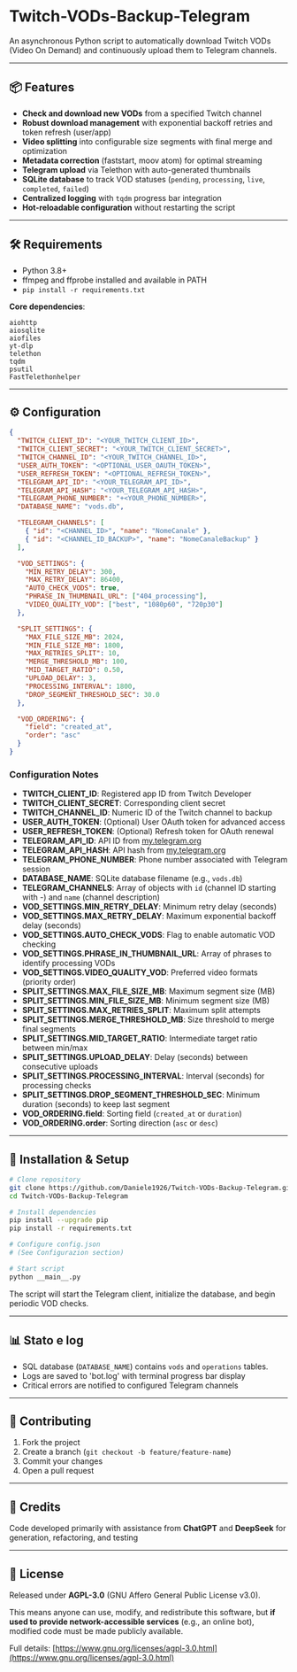 # Twitch-VODs-Backup-Telegram

An asynchronous Python script to automatically download Twitch VODs (Video On Demand) and continuously upload them to Telegram channels.

---

## 📦 Features

- **Check and download new VODs** from a specified Twitch channel
- **Robust download management** with exponential backoff retries and token refresh (user/app)
- **Video splitting** into configurable size segments with final merge and optimization
- **Metadata correction** (faststart, moov atom) for optimal streaming
- **Telegram upload** via Telethon with auto-generated thumbnails
- **SQLite database** to track VOD statuses (`pending`, `processing`, `live`, `completed`, `failed`)
- **Centralized logging** with `tqdm` progress bar integration
- **Hot-reloadable configuration** without restarting the script

---

## 🛠️ Requirements

- Python 3.8+
- ffmpeg and ffprobe installed and available in PATH
- `pip install -r requirements.txt`

**Core dependencies**:

```text
aiohttp
aiosqlite
aiofiles
yt-dlp
telethon
tqdm
psutil
FastTelethonhelper
```

---

## ⚙️ Configuration

```json
{
  "TWITCH_CLIENT_ID": "<YOUR_TWITCH_CLIENT_ID>",
  "TWITCH_CLIENT_SECRET": "<YOUR_TWITCH_CLIENT_SECRET>",
  "TWITCH_CHANNEL_ID": "<YOUR_TWITCH_CHANNEL_ID>",
  "USER_AUTH_TOKEN": "<OPTIONAL_USER_OAUTH_TOKEN>",
  "USER_REFRESH_TOKEN": "<OPTIONAL_REFRESH_TOKEN>",
  "TELEGRAM_API_ID": "<YOUR_TELEGRAM_API_ID>",
  "TELEGRAM_API_HASH": "<YOUR_TELEGRAM_API_HASH>",
  "TELEGRAM_PHONE_NUMBER": "+<YOUR_PHONE_NUMBER>",
  "DATABASE_NAME": "vods.db",

  "TELEGRAM_CHANNELS": [
    { "id": "<CHANNEL_ID>", "name": "NomeCanale" },
    { "id": "<CHANNEL_ID_BACKUP>", "name": "NomeCanaleBackup" }
  ],

  "VOD_SETTINGS": {
    "MIN_RETRY_DELAY": 300,
    "MAX_RETRY_DELAY": 86400,
    "AUTO_CHECK_VODS": true,
    "PHRASE_IN_THUMBNAIL_URL": ["404_processing"],
    "VIDEO_QUALITY_VOD": ["best", "1080p60", "720p30"]
  },

  "SPLIT_SETTINGS": {
    "MAX_FILE_SIZE_MB": 2024,
    "MIN_FILE_SIZE_MB": 1800,
    "MAX_RETRIES_SPLIT": 10,
    "MERGE_THRESHOLD_MB": 100,
    "MID_TARGET_RATIO": 0.50,
    "UPLOAD_DELAY": 3,
    "PROCESSING_INTERVAL": 1800,
    "DROP_SEGMENT_THRESHOLD_SEC": 30.0
  },

  "VOD_ORDERING": {
    "field": "created_at",
    "order": "asc"
  }
}
```

### Configuration Notes
- **TWITCH_CLIENT_ID**: Registered app ID from Twitch Developer
- **TWITCH_CLIENT_SECRET**: Corresponding client secret
- **TWITCH_CHANNEL_ID**: Numeric ID of the Twitch channel to backup
- **USER_AUTH_TOKEN**: (Optional) User OAuth token for advanced access
- **USER_REFRESH_TOKEN**: (Optional) Refresh token for OAuth renewal
- **TELEGRAM_API_ID**: API ID from [my.telegram.org](https://my.telegram.org)
- **TELEGRAM_API_HASH**: API hash from [my.telegram.org](https://my.telegram.org)
- **TELEGRAM_PHONE_NUMBER**: Phone number associated with Telegram session
- **DATABASE_NAME**: SQLite database filename (e.g., `vods.db`)
- **TELEGRAM_CHANNELS**: Array of objects with `id` (channel ID starting with -) and `name` (channel description)
- **VOD_SETTINGS.MIN_RETRY_DELAY**: Minimum retry delay (seconds)
- **VOD_SETTINGS.MAX_RETRY_DELAY**: Maximum exponential backoff delay (seconds)
- **VOD_SETTINGS.AUTO_CHECK_VODS**: Flag to enable automatic VOD checking
- **VOD_SETTINGS.PHRASE_IN_THUMBNAIL_URL**: Array of phrases to identify processing VODs
- **VOD_SETTINGS.VIDEO_QUALITY_VOD**: Preferred video formats (priority order)
- **SPLIT_SETTINGS.MAX_FILE_SIZE_MB**: Maximum segment size (MB)
- **SPLIT_SETTINGS.MIN_FILE_SIZE_MB**: Minimum segment size (MB)
- **SPLIT_SETTINGS.MAX_RETRIES_SPLIT**: Maximum split attempts
- **SPLIT_SETTINGS.MERGE_THRESHOLD_MB**: Size threshold to merge final segments
- **SPLIT_SETTINGS.MID_TARGET_RATIO**: Intermediate target ratio between min/max
- **SPLIT_SETTINGS.UPLOAD_DELAY**: Delay (seconds) between consecutive uploads
- **SPLIT_SETTINGS.PROCESSING_INTERVAL**: Interval (seconds) for processing checks
- **SPLIT_SETTINGS.DROP_SEGMENT_THRESHOLD_SEC**: Minimum duration (seconds) to keep last segment
- **VOD_ORDERING.field**: Sorting field (`created_at` or `duration`)
- **VOD_ORDERING.order**: Sorting direction (`asc` or `desc`)


---

## 🚀 Installation & Setup

```bash
# Clone repository
git clone https://github.com/Daniele1926/Twitch-VODs-Backup-Telegram.git
cd Twitch-VODs-Backup-Telegram

# Install dependencies
pip install --upgrade pip
pip install -r requirements.txt

# Configure config.json
# (See Configurazion section)

# Start script
python __main__.py
```

The script will start the Telegram client, initialize the database, and begin periodic VOD checks.

---

## 📊 Stato e log

- SQL database (`DATABASE_NAME`) contains `vods` and `operations` tables.
- Logs are saved to 'bot.log' with terminal progress bar display
- Critical errors are notified to configured Telegram channels

---

## 🤝 Contributing

1. Fork the project
2. Create a branch (`git checkout -b feature/feature-name`)
3. Commit your changes 
4. Open a pull request

---

## 🙏 Credits

Code developed primarily with assistance from **ChatGPT** and **DeepSeek** for generation, refactoring, and testing

---


## 📄 License

Released under **AGPL-3.0** (GNU Affero General Public License v3.0). 

This means anyone can use, modify, and redistribute this software, but **if used to provide network-accessible services** (e.g., an online bot), modified code must be made publicly available.

Full details: [https://www.gnu.org/licenses/agpl-3.0.html](https://www.gnu.org/licenses/agpl-3.0.html)

